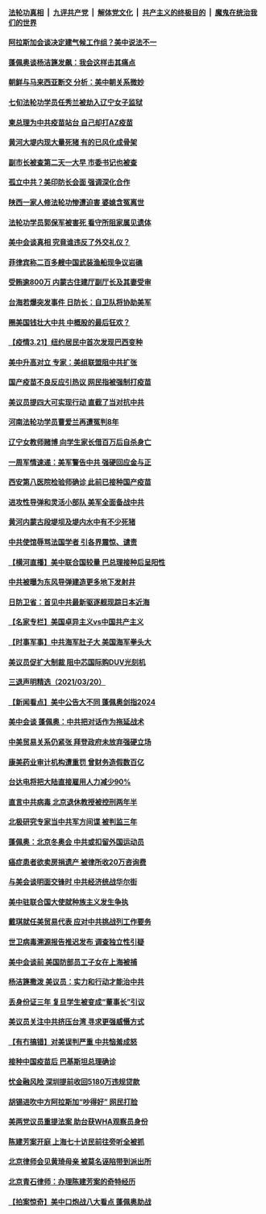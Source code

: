 

####  [法轮功真相](../../../../basic/blob/master/README.md?t=03220701) &nbsp;|&nbsp; [九评共产党](../../../../9ping.md/blob/master/README.md?t=03220701) &nbsp;|&nbsp; [解体党文化](../../../../jtdwh.md/blob/master/README.md?t=03220701)  &nbsp;|&nbsp; [共产主义的终极目的](../../../../gczydzjmd.md/blob/master/README.md?t=03220701) &nbsp;|&nbsp; [魔鬼在统治我们的世界](../../../../mgztzwmdsj.md/blob/master/README.md?t=03220701) 

#### [阿拉斯加会谈决定建气候工作组？美中说法不一](../pages/nsc413/n12826024.md?t=03220701) 

#### [蓬佩奥谈杨洁篪发飙：我会这样击其痛点](../pages/nsc413/n12825808.md?t=03220701) 

#### [朝鲜与马来西亚断交 分析：美中朝关系微妙](../pages/nsc413/n12825960.md?t=03220701) 

#### [七旬法轮功学员任秀兰被劫入辽宁女子监狱](../pages/nsc413/n12822671.md?t=03220701) 

#### [柬总理为中共疫苗站台 自己却打AZ疫苗](../pages/nsc413/n12825906.md?t=03220701) 

#### [黄河大堤内现大量死猪 有的已风化成骨架](../pages/nsc413/n12825885.md?t=03220701) 

#### [副市长被查第二天一大早 市委书记也被查](../pages/nsc413/n12825771.md?t=03220701) 

#### [孤立中共？美印防长会面 强调深化合作](../pages/nsc413/n12825841.md?t=03220701) 

#### [陕西一家人修法轮功惨遭迫害 婆媳含冤离世](../pages/nsc413/n12825629.md?t=03220701) 

#### [法轮功学员郭保军被害死 看守所阻家属见遗体](../pages/nsc413/n12825454.md?t=03220701) 

#### [美中会谈真相 究竟谁违反了外交礼仪？](../pages/nsc413/n12825682.md?t=03220701) 

#### [菲律宾称二百多艘中国武装渔船现争议岩礁](../pages/nsc413/n12825774.md?t=03220701) 

#### [受贿逾800万 内蒙古住建厅副厅长及其妻受审](../pages/nsc413/n12825480.md?t=03220701) 

#### [台海若爆突发事件 日防长：自卫队将协助美军](../pages/nsc413/n12825662.md?t=03220701) 

#### [圈美国钱壮大中共 中概股的最后狂欢？](../pages/nsc413/n12823142.md?t=03220701) 

#### [【疫情3.21】纽约居民中首次发现巴西变种](../pages/nsc413/n12825343.md?t=03220701) 

#### [美中升高对立 专家：美组联盟阻中共扩张](../pages/nsc413/n12825468.md?t=03220701) 

#### [国产疫苗不良反应引热议 网民指被强制打疫苗](../pages/nsc413/n12825358.md?t=03220701) 

#### [美议员提四大可实现行动 直截了当对抗中共](../pages/nsc413/n12813742.md?t=03220701) 

#### [河南法轮功学员曹爱兰再遭冤判8年](../pages/nsc413/n12822794.md?t=03220701) 

#### [辽宁女教师赌博 向学生家长借百万后自杀身亡](../pages/nsc413/n12825393.md?t=03220701) 

#### [一周军情速递：美军警告中共 强硬回应金与正](../pages/nsc413/n12824802.md?t=03220701) 

#### [西安第八医院检验师确诊 此前已接种国产疫苗](../pages/nsc413/n12825268.md?t=03220701) 

#### [进攻性导弹和灵活小部队 美军全面备战中共](../pages/nsc413/n12823488.md?t=03220701) 

#### [黄河内蒙古段堤坝及堤内水中有不少死猪](../pages/nsc413/n12825257.md?t=03220701) 


#### [中共使馆辱骂法国学者 引各界震惊、谴责](../pages/nsc413/n12825152.md?t=03220701) 

#### [【横河直播】美中联合国较量 巴总理接种后呈阳性](../pages/nsc413/n12824878.md?t=03220701) 

#### [中共被曝为东风导弹建造更多地下发射井](../pages/nsc413/n12821088.md?t=03220701) 

#### [日防卫省：首见中共最新驱逐舰现踪日本近海](../pages/nsc413/n12824761.md?t=03220701) 

#### [【名家专栏】美国卓异主义vs中国共产主义](../pages/nsc413/n12824375.md?t=03220701) 

#### [【时事军事】中共海军肚子大 美国海军拳头大](../pages/nsc413/n12822699.md?t=03220701) 

#### [美议员促扩大制裁 阻中芯国际购DUV光刻机](../pages/nsc413/n12824695.md?t=03220701) 

#### [三退声明精选（2021/03/20）](../pages/nsc413/n12824936.md?t=03220701) 

#### [【新闻看点】美中公告大不同 蓬佩奥剑指2024](../pages/nsc413/n12824817.md?t=03220701) 

#### [美中会谈 蓬佩奥：中共把对话作为拖延战术](../pages/nsc413/n12824844.md?t=03220701) 

#### [中美贸易关系仍紧张 拜登政府未放弃强硬立场](../pages/nsc413/n12824707.md?t=03220701) 

#### [康美药业审计机构遭重罚 曾财务造假数百亿](../pages/nsc413/n12824794.md?t=03220701) 

#### [台达电将把大陆直接雇用人力减少90%](../pages/nsc413/n12824107.md?t=03220701) 

#### [直言中共病毒 北京退休教授被控刑两年半](../pages/nsc413/n12824753.md?t=03220701) 

#### [北极研究专家当中共军方间谍 被判监三年](../pages/nsc413/n12824693.md?t=03220701) 

#### [蓬佩奥：北京冬奥会 中共或扣留外国运动员](../pages/nsc413/n12824675.md?t=03220701) 

#### [癌症患者欲卖房捐遗产 被律所收20万咨询费](../pages/nsc413/n12824677.md?t=03220701) 

#### [与美会谈明面交锋时 中共经济统战华尔街](../pages/nsc413/n12823978.md?t=03220701) 

#### [美中驻联合国大使就种族主义发生争执](../pages/nsc413/n12824642.md?t=03220701) 

#### [戴琪就任美贸易代表 应对中共挑战列工作要务](../pages/nsc413/n12824531.md?t=03220701) 

#### [世卫病毒溯源报告推迟发布 调查独立性引疑](../pages/nsc413/n12824548.md?t=03220701) 

#### [美中会谈前 美国防部员工子女在上海被捕](../pages/nsc413/n12824519.md?t=03220701) 

#### [杨洁篪撒泼 美议员：实力和行动才能治中共](../pages/nsc413/n12824409.md?t=03220701) 

#### [丢身份证三年 复旦学生被变成“董事长”引议](../pages/nsc413/n12824457.md?t=03220701) 

#### [美议员关注中共挤压台湾 寻求更强威慑方式](../pages/nsc413/n12824305.md?t=03220701) 

#### [【有冇搞错】对美误判严重 中共恼羞成怒](../pages/nsc413/n12823283.md?t=03220701) 

#### [接种中国疫苗后 巴基斯坦总理确诊](../pages/nsc413/n12824293.md?t=03220701) 

#### [忧金融风险 深圳提前收回5180万违规贷款](../pages/nsc413/n12823734.md?t=03220701) 

#### [胡锡进吹中方阿拉斯加“吵得好” 网民打脸](../pages/nsc413/n12824269.md?t=03220701) 

#### [美两党议员重提法案 助台获WHA观察员身份](../pages/nsc413/n12824070.md?t=03220701) 

#### [陈建芳案开庭 上海七十访民前往旁听全被抓](../pages/nsc413/n12824006.md?t=03220701) 

#### [北京律师会见黄琦母亲 被莫名诬陷带到派出所](../pages/nsc413/n12823951.md?t=03220701) 

#### [北京青石律师：办理陈建芳案的奇特经历](../pages/nsc413/n12822822.md?t=03220701) 

#### [【拍案惊奇】美中口炮战八大看点 蓬佩奥助战](../pages/nsc413/n12823775.md?t=03220701) 

